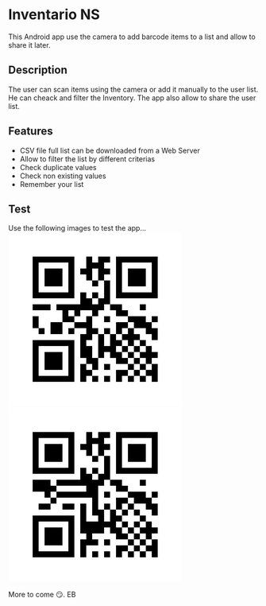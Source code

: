 Inventario NS
=============
This Android app use the camera to add barcode items to a list and allow to share it later.

Description
-----------
The user can scan items using the camera or add it manually to the user list. He can cheack and filter the Inventory. The app also allow to share the user list.

Features
--------
- CSV file full list can be downloaded from a Web Server
- Allow to filter the list by different criterias
- Check duplicate values
- Check non existing values
- Remember your list

Test
----
Use the following images to test the app...
![ING000001](/images/ING000001.png)
![ING000004](/images/ING000004.png)

More to come :smirk:.
EB


